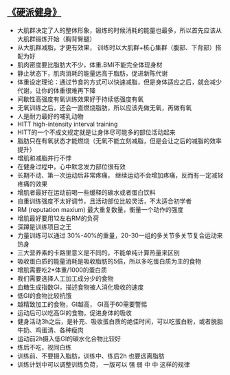 ## [《硬派健身》](https://book.douban.com/subject/26359758/)

- 大肌群决定了人的整体形象，锻炼的时候消耗的能量也最多，所以首先应该从大肌群锻炼开始（胸背臀腿）
- 从大肌群减脂，才更有效果， 训练时以大肌群+核心集群（腹部、下背部）搭配为好
- 肌肉密度要比脂肪大不少，体重.BMI不能完全体现身材
- 静止状态下，肌肉消耗的能量远高于脂肪，促进新陈代谢
- 体重设定理论：通过节食的方式可以快速减脂，但是身体适应之后，就会减少代谢，让你的体重很难再下降
- 间歇性高强度有氧训练效果好于持续低强度有氧
- 无氧训练之后，还会一直燃烧脂肪，所以应该先做无氧，再做有氧
- 人是耐力最好的哺乳动物
- HITT high-intensity interval training
- HITT的一个不成文规定就是让身体尽可能多的部位活动起来
- 脂肪只在有氧状态才能燃烧（无氧不能立刻减脂，但是会让之后的减脂的效率提升）
- 增肌和减脂并行不悖
- 在健身过程中，心中默念发力部位很有效
- 长期不动、第一次运动后非常疼痛， 继续运动不会增加疼痛，反而有一定减轻疼痛的效果
- 增肌者最好在运动前喝一些缓释的碳水或者蛋白饮料
- 自重训练强度不太好调节，且活动部位比较灵活，不太适合初学者
- RM (reputation maxium) 最大重复数量，衡量一个动作的强度
- 增肌最好要用12左右RM的负荷
- 深蹲是训练项目之王
- 力量训练可以通过 30%-40%的重量，20-30一组的多关节多关节复合运动来热身
- 三大营养素的卡路里意义是不同的，不能单纯计算热量来区别
- 吸收蛋白质的能量消耗是吸收脂肪的5倍，所以多吃蛋白质为主的食物
- 增肌需要吃2*体重/1000的蛋白质
- 我们需要选择人工加工成分少的食物
- 血糖生成指数GI，描述食物被人消化吸收的速度
- 低GI的食物比较抗饿
- 越精致加工的食物，GI越高， GI高于60需要警惕
- 运动后可以吃高GI的食物，促进身体的吸收
- 健身活动3h之后，是补充、吸收蛋白质的绝佳时间，可以吃蛋白粉，或者脱脂牛奶、鸡蛋清、各种瘦肉
- 运动前2h摄入低GI的碳水化合物比较好
- 练后不吃，视同白练
- 训练前、不要摄入脂肪，训练中、练后2h 也要远离脂肪
- 训练计划中可以调整训练负荷， 一版可以 强 弱 中 中 这样的规律
